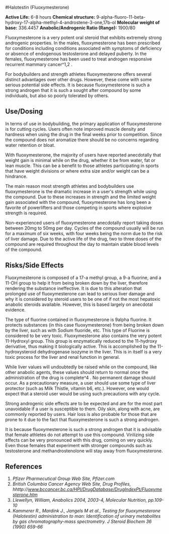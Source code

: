 #Halotestin (Fluoxymesterone)

**Active Life:** 6-8 hours
**Chemical structure:** 9-alpha-fluoro-11-beta-hydroxy-17-alpha-methyl-4-androstene-3-one,17b-ol 
**Molecular weight of base:** 336.4457
**Anabolic/Androgenic Ratio (Range):** 1900/80

Fluoxymesterone is a very potent oral steroid that exhibits extremely strong androgenic properties. In the males, fluoxymesterone has been prescribed for conditions including conditions associated with symptoms of deficiency or absence of endogenous testosterone and delayed puberty. In the females, fluoxymesterone has been used to treat androgen responsive recurrent mammary cancer^1,2 . 

For bodybuilders and strength athletes fluoxymesterone offers several distinct advantages over other drugs. However, these come with some serious potential side effects. It is because fluoxymesterone is such a strong androgen that it is such a sought after compound by some individuals, but also so poorly tolerated by others.

## Use/Dosing

In terms of use in bodybuilding, the primary application of fluoxymesterone is for cutting cycles. Users often note improved muscle density and hardness when using the drug in the final weeks prior to competition. Since the compound does not aromatize there should be no concerns regarding water retention or bloat. 

With fluoxymesterone, the majority of users have reported anecdotally that weight gain is minimal while on the drug, whether it be from water, fat or lean muscle. This can be a benefit to those athletes participating in sports that have weight divisions or where extra size and/or weight can be a hindrance. 

The main reason most strength athletes and bodybuilders use fluoxymesterone is the dramatic increase in a user's strength while using the compound. Due to these increases in strength and the limited weight gain associated with the compound, fluoxymesterone has long been a favorite of powerlifters and those competing in sports where explosive strength is required.

Non-experienced users of fluoxymesterone anecdotally report taking doses between 20mg to 50mg per day. Cycles of the compound usually will be run for a maximum of six weeks, with four weeks being the norm due to the risk of liver damage. Due to the active life of the drug, two to three doses of the compound are required throughout the day to maintain stable blood levels of the compound.

## Risks/Side Effects

Fluoxymesterone is composed of a 17-a methyl group, a 9-a fluorine, and a 11-OH group to help it from being broken down by the liver, therefore rendering the substance ineffective. It is due to this alteration that prolonged use of fluoxymesterone can lead to serious liver damage and why it is considered by steroid users to be one of if not the most hepatoxic anabolic steroids available. However, this is based largely on anecdotal evidence. 

The type of fluorine contained in fluoxymesterone is 9alpha fluorine. It protects substances (in this case fluoxymesterone) from being broken down by the liver, such as with Sodium fluoride, etc. This type of Fluorine is considered to be very toxic. Fluoxymesterone also contains the very potent 11-Hydroxyl group. This group is enzymatically reduced to the 11-hydroxy derivative, thus making it biologically active. This is accomplished by the 11-hydroxysteroid dehydrogenase isozyme in the liver. This is in itself is a very toxic process for the liver and renal function in general.

While liver values will undoubtedly be raised while on the compound, like other anabolic agents, these values should return to normal once the administration of the drug is complete^4 . No permanent damage should occur. As a precautionary measure, a user should use some type of liver protector (such as Milk Thistle, vitamin b6, etc.). However, one would expect that a steroid user would be using such precautions with any cycle.

Strong androgenic side effects are to be expected and are for the most part unavoidable if a user is susceptible to them. Oily skin, along with acne, are commonly reported by users. Hair loss is also probable for those that are prone to it due to the fact that fluoxymesterone is such a strong androgen.

It is because fluoxymesterone is such a strong androgen that it is advisable that female athletes do not attempt to use this compound. Virilizing side effects can be very pronounced with this drug, coming on very quickly. Even those females that experiment with stronger compounds such as testosterone and methandrostenolone will stay away from fluoxymesterone.

## References

1. *Pfizer Pharmecutical Group Web Site, Pfizer.com*
2. *British Columbia Cancer Agency Web Site, Drug Profiles, hhttp://www.bccancer.bc.ca/HPI/DrugDatabase/DrugIndexPt/Fluoxymesterone.htm*
3. *Llewellyn, William, Anabolics 2004, 2003-4, Molecular Nutrition, pp.109-10*
4. *Kammerer R., Mardink J., Jangels M et al., Testing for fluoxymesterone (Halotestin) administration to man: Identification of urinary metabolites by gas chromatography-mass spectrometry. J Steroid Biochem 36 (1990) 659-66*